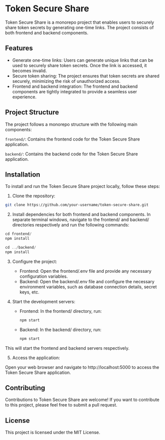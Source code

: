 # Token Secure Share

Token Secure Share is a monorepo project that enables users to securely share token secrets by generating one-time links. The project consists of both frontend and backend components.

## Features
- Generate one-time links: Users can generate unique links that can be used to securely share token secrets. Once the link is accessed, it becomes invalid.
- Secure token sharing: The project ensures that token secrets are shared securely, minimizing the risk of unauthorized access.
- Frontend and backend integration: The frontend and backend components are tightly integrated to provide a seamless user experience.

## Project Structure
The project follows a monorepo structure with the following main components:

`frontend/`: Contains the frontend code for the Token Secure Share application.

`backend/`: Contains the backend code for the Token Secure Share application.

## Installation
To install and run the Token Secure Share project locally, follow these steps:

1. Clone the repository:

```bash
git clone https://github.com/your-username/token-secure-share.git
```

2. Install dependencies for both frontend and backend components. In separate terminal windows, 
navigate to the frontend/ and backend/ directories respectively and run the following commands:

```javascript
cd frontend/
npm install

cd ../backend/
npm install
```

3. Configure the project:

   - Frontend: Open the frontend/.env file and provide any necessary configuration variables.
   - Backend: Open the backend/.env file and configure the necessary environment variables, such as database connection details, secret keys, etc.

4. Start the development servers:

   - Frontend: In the frontend/ directory, run:

        ```javascript
        npm start
        ```

    - Backend: In the backend/ directory, run:

        ```javascript
        npm start
        ```

This will start the frontend and backend servers respectively.

5. Access the application:

Open your web browser and navigate to http://localhost:5000 to access the Token Secure Share application.

## Contributing
Contributions to Token Secure Share are welcome! If you want to contribute to this project, please feel free to submit a pull request.

## License
This project is licensed under the MIT License.




